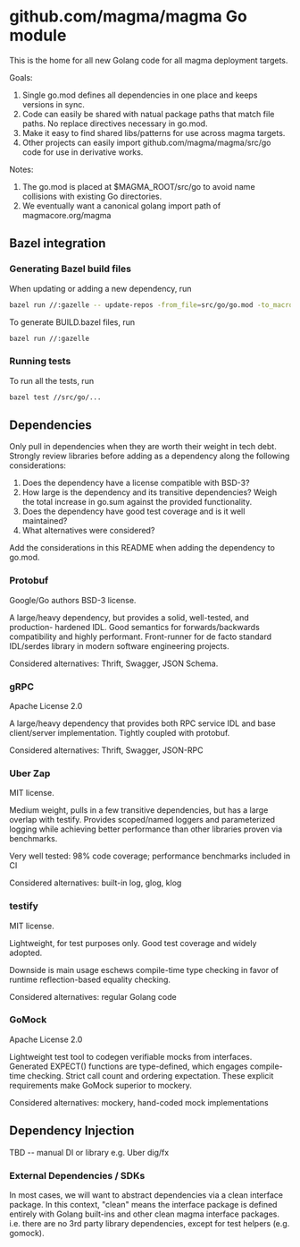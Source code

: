 # github.com/magma/magma Go module

This is the home for all new Golang code for all magma deployment targets.

Goals:

1. Single go.mod defines all dependencies in one place and keeps versions in
   sync.
2. Code can easily be shared with natual package paths that match file paths.
   No replace directives necessary in go.mod.
3. Make it easy to find shared libs/patterns for use across magma targets.
4. Other projects can easily import github.com/magma/magma/src/go code for use in
   derivative works.

Notes:

1. The go.mod is placed at $MAGMA_ROOT/src/go to avoid name collisions with existing Go directories.
2. We eventually want a canonical golang import path of magmacore.org/magma



## Bazel integration

### Generating Bazel build files

When updating or adding a new dependency, run

```sh
bazel run //:gazelle -- update-repos -from_file=src/go/go.mod -to_macro=bazel/go_repositories.bzl%go_repositories
```

To generate BUILD.bazel files, run

```sh
bazel run //:gazelle
```
### Running tests
To run all the tests, run
```sh
bazel test //src/go/...
```

## Dependencies

Only pull in dependencies when they are worth their weight in tech debt.
Strongly review libraries before adding as a dependency along the following
considerations:

1. Does the dependency have a license compatible with BSD-3?
2. How large is the dependency and its transitive dependencies? Weigh the total
   increase in go.sum against the provided functionality.
3. Does the dependency have good test coverage and is it well maintained?
4. What alternatives were considered?

Add the considerations in this README when adding the dependency to go.mod.

### Protobuf

Google/Go authors BSD-3 license.

A large/heavy dependency, but provides a solid, well-tested, and production-
hardened IDL. Good semantics for forwards/backwards compatibility and highly
performant. Front-runner for de facto standard IDL/serdes library in modern
software engineering projects.

Considered alternatives: Thrift, Swagger, JSON Schema.

### gRPC

Apache License 2.0

A large/heavy dependency that provides both RPC service IDL and base
client/server implementation. Tightly coupled with protobuf.

Considered alternatives: Thrift, Swagger, JSON-RPC

### Uber Zap

MIT license.

Medium weight, pulls in a few transitive dependencies, but has a large overlap
with testify. Provides
scoped/named loggers and parameterized logging while achieving better
performance than other libraries proven via benchmarks.

Very well tested: 98% code coverage; performance benchmarks included in CI

Considered alternatives: built-in log, glog, klog

### testify

MIT license.

Lightweight, for test purposes only. Good test coverage and widely adopted.

Downside is main usage eschews compile-time type checking in favor of runtime
reflection-based equality checking.

Considered alternatives: regular Golang code

### GoMock

Apache License 2.0

Lightweight test tool to codegen verifiable mocks from interfaces. Generated
EXPECT() functions are type-defined, which engages compile-time checking.
Strict call count and ordering expectation. These explicit requirements make
GoMock superior to mockery.

Considered alternatives: mockery, hand-coded mock implementations

## Dependency Injection

TBD -- manual DI or library e.g. Uber dig/fx

### External Dependencies / SDKs

In most cases, we will want to abstract dependencies via a clean interface
package. In this context, "clean" means the interface package is defined
entirely with Golang built-ins and other clean magma interface packages. i.e.
there are no 3rd party library dependencies, except for test helpers (e.g.
gomock).
